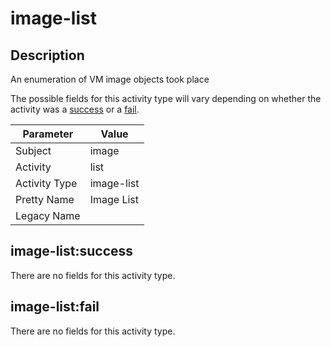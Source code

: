 image-list
==========

Description
-----------
An enumeration of VM image objects took place

The possible fields for this activity type will vary depending on whether the activity was a [success](#image-listsuccess) or a [fail](#image-listfail).

| Parameter     | Value      |
| ------------- | ---------- |
| Subject       | image      |
| Activity      | list       |
| Activity Type | image-list |
| Pretty Name   | Image List |
| Legacy Name   |            |

image-list:success
------------------

There are no fields for this activity type.


image-list:fail
---------------

There are no fields for this activity type.
